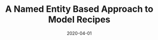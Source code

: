 ---
layout: publications
date: 2020-04-01
title: A Named Entity Based Approach to Model Recipes
venue: 3<sup>rd</sup> International Workshop on Data Engineering meets Intelligent Food & Cooking Recipes, 2020 (<b>DECOR Workshop @ ICDE</b>)
link: "https://arxiv.org/pdf/2004.12184.pdf"
slides: 
poster: 
tldr: Created an Information Retrieval (IR) Model to extract ingredient information from recipes.
authors: <u>Nirav Diwan</u>, Devansh Batra, Ganesh Bagler
code: "https://github.com/cosylabiiit/recipe-knowledge-mining"
---